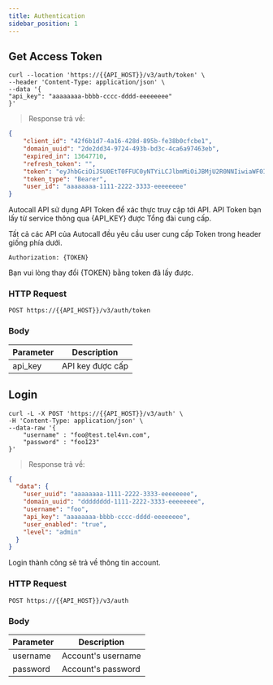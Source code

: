 ```yaml
---
title: Authentication
sidebar_position: 1
---
```


## Get Access Token

```shell
curl --location 'https://{{API_HOST}}/v3/auth/token' \
--header 'Content-Type: application/json' \
--data '{
"api_key": "aaaaaaaa-bbbb-cccc-dddd-eeeeeeee"
}'
```

> Response trả về:

```json
{
    "client_id": "42f6b1d7-4a16-428d-895b-fe38b0cfcbe1",
    "domain_uuid": "2de2dd34-9724-493b-bd3c-4ca6a97463eb",
    "expired_in": 13647710,
    "refresh_token": "",
    "token": "eyJhbGciOiJSU0EtT0FFUC0yNTYiLCJlbmMiOiJBMjU2R0NNIiwiaWF0IjoxNjEzNjMyNzc4fQ.dGhpcyBpcyB0ZXN0IGRhdGEx",
    "token_type": "Bearer",
    "user_id": "aaaaaaaa-1111-2222-3333-eeeeeeee"
}
```

Autocall API sử dụng API Token để xác thực truy cập tới API. API Token bạn lấy từ service thông qua {API_KEY} được Tổng đài cung cấp.

Tất cả các API của Autocall đều yêu cầu user cung cấp Token trong header giống phía dưới.

`Authorization: {TOKEN}`

Bạn vui lòng thay đổi {TOKEN} bằng token đã lấy được.

### HTTP Request

`POST https://{{API_HOST}}/v3/auth/token`

### Body

| Parameter | Description      |
| --------- | ---------------- |
| api_key   | API key được cấp |

## Login
    
```shell
curl -L -X POST 'https://{{API_HOST}}/v3/auth' \
-H 'Content-Type: application/json' \
--data-raw '{
    "username" : "foo@test.tel4vn.com",
    "password" : "foo123"
}'
```

> Response trả về:

```json
{
  "data": {
    "user_uuid": "aaaaaaaa-1111-2222-3333-eeeeeeee",
    "domain_uuid": "dddddddd-1111-2222-3333-eeeeeeee",
    "username": "foo",
    "api_key": "aaaaaaaa-bbbb-cccc-dddd-eeeeeeee",
    "user_enabled": "true",
    "level": "admin"
  }
}
```
Login thành công sẽ trả về thông tin account.

### HTTP Request

`POST https://{{API_HOST}}/v3/auth`

### Body

| Parameter | Description        |
| --------- | ------------------ |
| username  | Account's username |
| password  | Account's password |